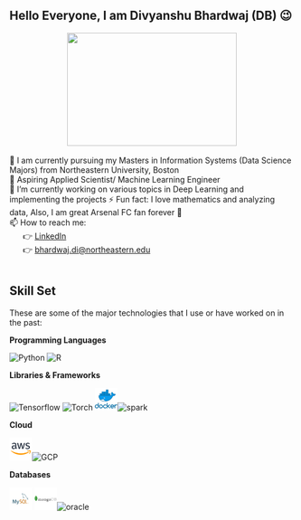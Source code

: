 ## Hello Everyone, I am Divyanshu Bhardwaj (DB) :wink:

<div id="header" align="center">
<img src="https://media2.giphy.com/media/xT9C25UNTwfZuk85WP/200.webp?cid=ecf05e479498dg99o1kjzrgp6y0tuxpgrlojadru5jd4bfd0&rid=200.webp&ct=g" width="300" height = 200/>
</div>

:raising_hand: I am currently pursuing my Masters in Information Systems (Data Science Majors) from Northeastern University, Boston <br/>
:space_invader: Aspiring Applied Scientist/ Machine Learning Engineer <br/>
🔭 I’m currently working on various topics in Deep Learning and implementing the projects
⚡ Fun fact: I love mathematics and analyzing data, Also, I am great Arsenal FC fan forever :heartbeat: <br/>
📫 How to reach me: <br/>
&nbsp;&nbsp;&nbsp;&nbsp;&nbsp;&nbsp;:point_right: [LinkedIn](https://www.linkedin.com/feed/) <br/>
&nbsp;&nbsp;&nbsp;&nbsp;&nbsp;&nbsp;:point_right:  bhardwaj.di@northeastern.edu <br/> <br/>

## Skill Set
These are some of the major technologies that I use or have worked on in the past:<br/>

**Programming Languages**

<img title="Python" alt="Python" width="40px" src="https://user-images.githubusercontent.com/91396776/186719336-71bf71be-3585-4062-9a79-050fb82ab498.png"> <img title="R" alt="R" width="40px" src="https://user-images.githubusercontent.com/91396776/186719421-663e06c5-f914-4a84-a948-c78c14632f48.png"> 

**Libraries & Frameworks**

<img title="Tensorflow" alt="Tensorflow" width="40px" src="https://user-images.githubusercontent.com/91396776/186722408-575942ae-cb82-447b-bde6-4ab9a224b11d.png"> <img title="Torch" alt="Torch" width="40px" src="https://user-images.githubusercontent.com/91396776/186722607-44b0bd06-16d5-46c0-8efc-96b77ce61880.png"> <img title="Docker" alt="Docker" width="40px" src="https://raw.githubusercontent.com/github/explore/master/topics/docker/docker.png"><img title="spark" alt="spark" width="40px" src="https://user-images.githubusercontent.com/91396776/186723102-9b87bcac-8b22-418d-8e64-24b3e402960b.png">

**Cloud**

<img title="AWS" alt="AWS" width="40px" src="https://raw.githubusercontent.com/github/explore/main/topics/aws/aws.png"><img title="GCP" alt="GCP" height=40px width="40px" src="https://user-images.githubusercontent.com/91396776/186723395-e1b718a3-2d32-48d1-a32e-5a66494647f6.png">

**Databases**

<img title="MySQL" alt="MySQL" width="40px" src="https://raw.githubusercontent.com/github/explore/master/topics/mysql/mysql.png"> <img title="MongoDB" alt="MongoDB" width="40px" src="https://raw.githubusercontent.com/github/explore/master/topics/mongodb/mongodb.png"><img title="oracle" alt="oracle" width="40px" src="https://user-images.githubusercontent.com/91396776/186723840-99c9a5a6-413c-4326-8fd1-d76bea78afc9.png">





